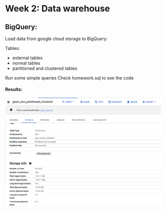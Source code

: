# Week 2: Data warehouse

## BigQuery:

Load data from google cloud storage to BigQuery:

Tables:
- external tables
- normal tables
- partitioned and clustered tables

Run some simple queries
Check homework.sql to see the code

#### Results:

![alt text](../images/week_3_table_partitioned_clustered.png "Title")
